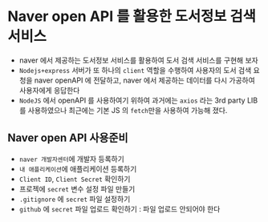 # Naver open API 를 활용한 도서정보 검색서비스

- naver 에서 제공하는 도서정보 서비스를 활용하여 도서 검색 서비스를 구현해 보자
- `Nodejs+express` 서버가 또 하나의 `client` 역할을 수행하여 사용자의 도서 검색 요청을 naver openAPI 에 전달하고, naver 에서 제공하는 데이터를 다시 가공하여 사용자에게 응답한다
- `NodeJS` 에서 openAPI 를 사용하여기 위하여 과거에는 `axios` 라는 3rd party LIB 를 사용하였으나 최근에는 기본 JS 의 `fetch`만을 사용하여 가능해 졌다.

## Naver open API 사용준비

- `naver 개발자센터`에 개발자 등록하기
- `내 애플리케이션`에 애플리케이션 등록하기
- `Client ID`, `Client Secret` 확인하기
- 프로젝에 `secret` 변수 설정 파일 만들기
- `.gitignore` 에 `secret` 파일 설정하기
- `github` 에 `secret` 파일 업로드 확인하기 : 파일 업로드 안되어야 한다
